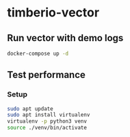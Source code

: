 # timberio-vector

## Run vector with demo logs

```bash
docker-compose up -d
```

## Test performance 

### Setup

```bash
sudo apt update
sudo apt install virtualenv
virtualenv -p python3 venv
source ./venv/bin/activate
```
